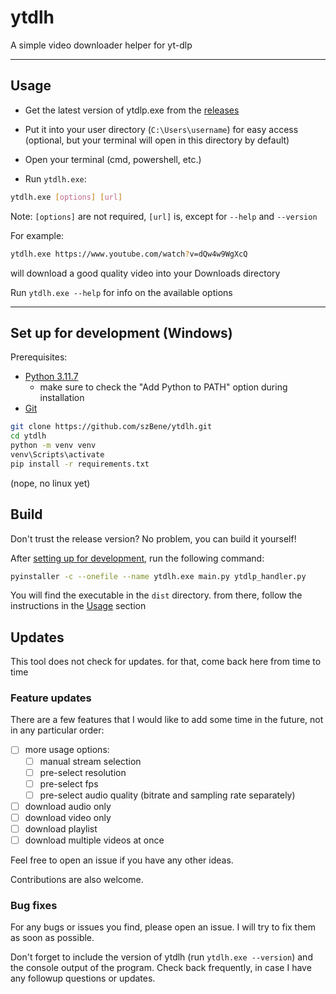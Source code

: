 # ytdlh

A simple video downloader helper for yt-dlp

___

## Usage

- Get the latest version of ytdlp.exe from the [releases](https://github.com/szBene/ytdlh/releases)

- Put it into your user directory (`C:\Users\username`) for easy access (optional, but your terminal will open in
  this directory by default)

- Open your terminal (cmd, powershell, etc.)

- Run `ytdlh.exe`:

```bash
ytdlh.exe [options] [url]
```

Note: `[options]` are not required, `[url]` is, except for `--help` and `--version`

For example:

```bash
ytdlh.exe https://www.youtube.com/watch?v=dQw4w9WgXcQ
```

will download a good quality video into your Downloads directory

Run `ytdlh.exe --help` for info on the available options

___

## Set up for development (Windows)

Prerequisites:

- [Python 3.11.7](https://www.python.org/downloads/release/python-3117/)
    - make sure to check the "Add Python to PATH" option during installation
- [Git](https://git-scm.com/downloads)

```bash
git clone https://github.com/szBene/ytdlh.git
cd ytdlh
python -m venv venv
venv\Scripts\activate
pip install -r requirements.txt
```

(nope, no linux yet)

## Build

Don't trust the release version? No problem, you can build it yourself!

After [setting up for development](#set-up-for-development-windows), run the following command:

```bash
pyinstaller -c --onefile --name ytdlh.exe main.py ytdlp_handler.py
```

You will find the executable in the `dist` directory. from there, follow the instructions in the [Usage](#usage) section

## Updates

This tool does not check for updates. for that, come back here from time to time

### Feature updates

There are a few features that I would like to add some time in the future, not in any particular order:

- [ ] more usage options:
    - [ ] manual stream selection
    - [ ] pre-select resolution
    - [ ] pre-select fps
    - [ ] pre-select audio quality (bitrate and sampling rate separately)
- [ ] download audio only
- [ ] download video only
- [ ] download playlist
- [ ] download multiple videos at once

Feel free to open an issue if you have any other ideas.

Contributions are also welcome.

### Bug fixes

For any bugs or issues you find, please open an issue. I will try to fix them as soon as possible.

Don't forget to include the version of ytdlh (run `ytdlh.exe --version`) and the console output of the program.
Check back frequently, in case I have any followup questions or updates.
